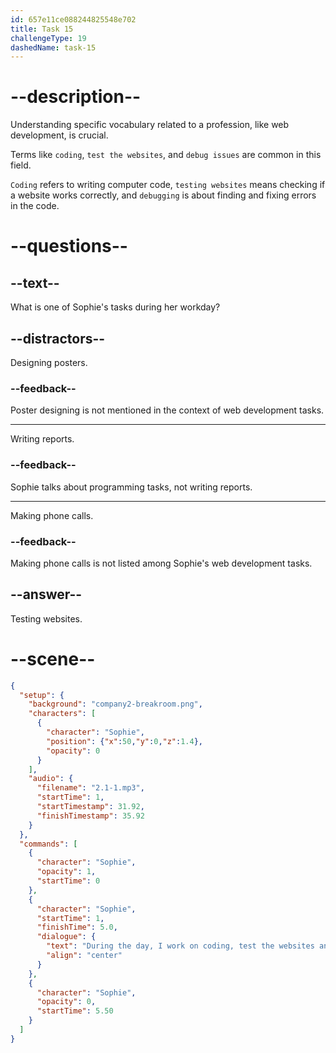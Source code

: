 ```yaml
---
id: 657e11ce088244825548e702
title: Task 15
challengeType: 19
dashedName: task-15
---
```


# --description--

Understanding specific vocabulary related to a profession, like web development, is crucial.

Terms like `coding`, `test the websites`, and `debug issues` are common in this field.

`Coding` refers to writing computer code, `testing websites` means checking if a website works correctly, and `debugging` is about finding and fixing errors in the code.

# --questions--

## --text--

What is one of Sophie's tasks during her workday?

## --distractors--

Designing posters.

### --feedback--

Poster designing is not mentioned in the context of web development tasks.

---

Writing reports.

### --feedback--

Sophie talks about programming tasks, not writing reports.

---

Making phone calls.

### --feedback--

Making phone calls is not listed among Sophie's web development tasks.

## --answer--

Testing websites.

# --scene--

```json
{
  "setup": {
    "background": "company2-breakroom.png",
    "characters": [
      {
        "character": "Sophie",
        "position": {"x":50,"y":0,"z":1.4},
        "opacity": 0
      }
    ],
    "audio": {
      "filename": "2.1-1.mp3",
      "startTime": 1,
      "startTimestamp": 31.92,
      "finishTimestamp": 35.92
    }
  },
  "commands": [
    {
      "character": "Sophie",
      "opacity": 1,
      "startTime": 0
    },
    {
      "character": "Sophie",
      "startTime": 1,
      "finishTime": 5.0,
      "dialogue": {
        "text": "During the day, I work on coding, test the websites and debug issues.",
        "align": "center"
      }
    },
    {
      "character": "Sophie",
      "opacity": 0,
      "startTime": 5.50
    }
  ]
}
```

